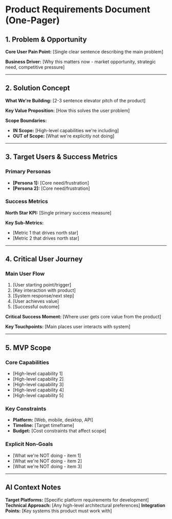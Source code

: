 # Product Requirements Document (One-Pager)

## 1. Problem & Opportunity

**Core User Pain Point:** [Single clear sentence describing the main problem]

**Business Driver:** [Why this matters now - market opportunity, strategic need, competitive pressure]

---

## 2. Solution Concept

**What We're Building:** [2-3 sentence elevator pitch of the product]

**Key Value Proposition:** [How this solves the user problem]

**Scope Boundaries:**
- **IN Scope:** [High-level capabilities we're including]
- **OUT of Scope:** [What we're explicitly not doing]

---

## 3. Target Users & Success Metrics

### Primary Personas
- **[Persona 1]:** [Core need/frustration]
- **[Persona 2]:** [Core need/frustration]

### Success Metrics
**North Star KPI:** [Single primary success measure]

**Key Sub-Metrics:**
- [Metric 1 that drives north star]
- [Metric 2 that drives north star]

---

## 4. Critical User Journey

### Main User Flow
1. [User starting point/trigger]
2. [Key interaction with product]
3. [System response/next step]
4. [User achieves value]
5. [Successful outcome]

**Critical Success Moment:** [Where user gets core value from the product]

**Key Touchpoints:** [Main places user interacts with system]

---

## 5. MVP Scope

### Core Capabilities
- [High-level capability 1]
- [High-level capability 2]
- [High-level capability 3]
- [High-level capability 4]
- [High-level capability 5]

### Key Constraints
- **Platform:** [Web, mobile, desktop, API]
- **Timeline:** [Target timeframe]
- **Budget:** [Cost constraints that affect scope]

### Explicit Non-Goals
- [What we're NOT doing - item 1]
- [What we're NOT doing - item 2]
- [What we're NOT doing - item 3]

---

## AI Context Notes
**Target Platforms:** [Specific platform requirements for development]
**Technical Approach:** [Any high-level architectural preferences]
**Integration Points:** [Key systems this product must work with]
